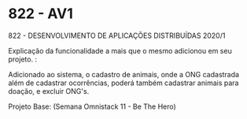 # 822 - AV1

822 - DESENVOLVIMENTO DE APLICAÇÕES DISTRIBUÍDAS 2020/1

Explicação da funcionalidade a mais que o mesmo adicionou em seu projeto. :

Adicionado ao sistema, o cadastro de animais, onde a ONG cadastrada além de cadastrar ocorrências, poderá também cadastrar animais para doação, e excluir ONG's.

Projeto Base: (Semana Omnistack 11 - Be The Hero)

